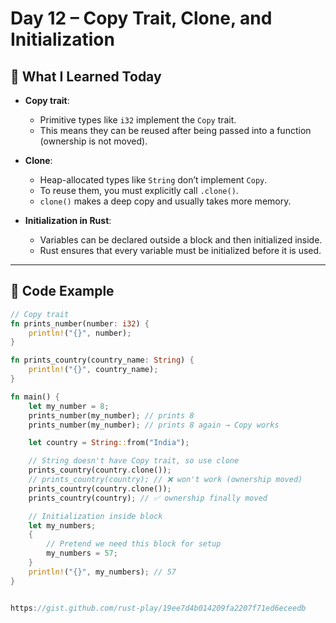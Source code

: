 # Day 12 – Copy Trait, Clone, and Initialization

## 📘 What I Learned Today
- **Copy trait**:
  - Primitive types like `i32` implement the `Copy` trait.
  - This means they can be reused after being passed into a function (ownership is not moved).

- **Clone**:
  - Heap-allocated types like `String` don’t implement `Copy`.
  - To reuse them, you must explicitly call `.clone()`.
  - `clone()` makes a deep copy and usually takes more memory.

- **Initialization in Rust**:
  - Variables can be declared outside a block and then initialized inside.
  - Rust ensures that every variable must be initialized before it is used.

---

## 📝 Code Example

```rust
// Copy trait
fn prints_number(number: i32) {
    println!("{}", number);
}

fn prints_country(country_name: String) {
    println!("{}", country_name);
}

fn main() {
    let my_number = 8;
    prints_number(my_number); // prints 8
    prints_number(my_number); // prints 8 again → Copy works

    let country = String::from("India");

    // String doesn't have Copy trait, so use clone
    prints_country(country.clone());
    // prints_country(country); // ❌ won't work (ownership moved)
    prints_country(country.clone());
    prints_country(country); // ✅ ownership finally moved

    // Initialization inside block
    let my_numbers;
    { 
        // Pretend we need this block for setup
        my_numbers = 57; 
    }
    println!("{}", my_numbers); // 57
}


https://gist.github.com/rust-play/19ee7d4b014209fa2207f71ed6eceedb
